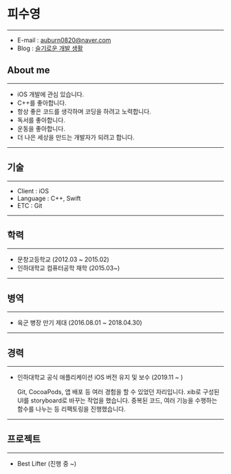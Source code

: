 # 피수영

---

- E-mail : auburn0820@naver.com
- Blog : [슬기로운 개발 생활](https://blog.naver.com/auburn0820)

## About me

---

- iOS 개발에 관심 있습니다.
- C++를 좋아합니다.
- 항상 좋은 코드를 생각하며 코딩을 하려고 노력합니다.
- 독서를 좋아합니다.
- 운동을 좋아합니다.
- 더 나은 세상을 만드는 개발자가 되려고 합니다.

---

## 기술

---

- Client : iOS
- Language : C++, Swift
- ETC : Git

---

## 학력

---

- 문창고등학교 (2012.03 ~ 2015.02)
- 인하대학교 컴퓨터공학 재학 (2015.03~)

---

## 병역

---

- 육군 병장 만기 제대 (2016.08.01 ~ 2018.04.30)

---

## 경력

---

- 인하대학교 공식 애플리케이션 iOS 버전 유지 및 보수 (2019.11 ~ )

    Git, CocoaPods, 앱 배포 등 여러 경험을 할 수 있었던 자리입니다. xib로 구성된 UI를 storyboard로 바꾸는 작업을 했습니다. 중복된 코드, 여러 기능을 수행하는 함수를 나누는 등 리팩토링을 진행했습니다.

---

## 프로젝트

---

- Best Lifter (진행 중 ~)
